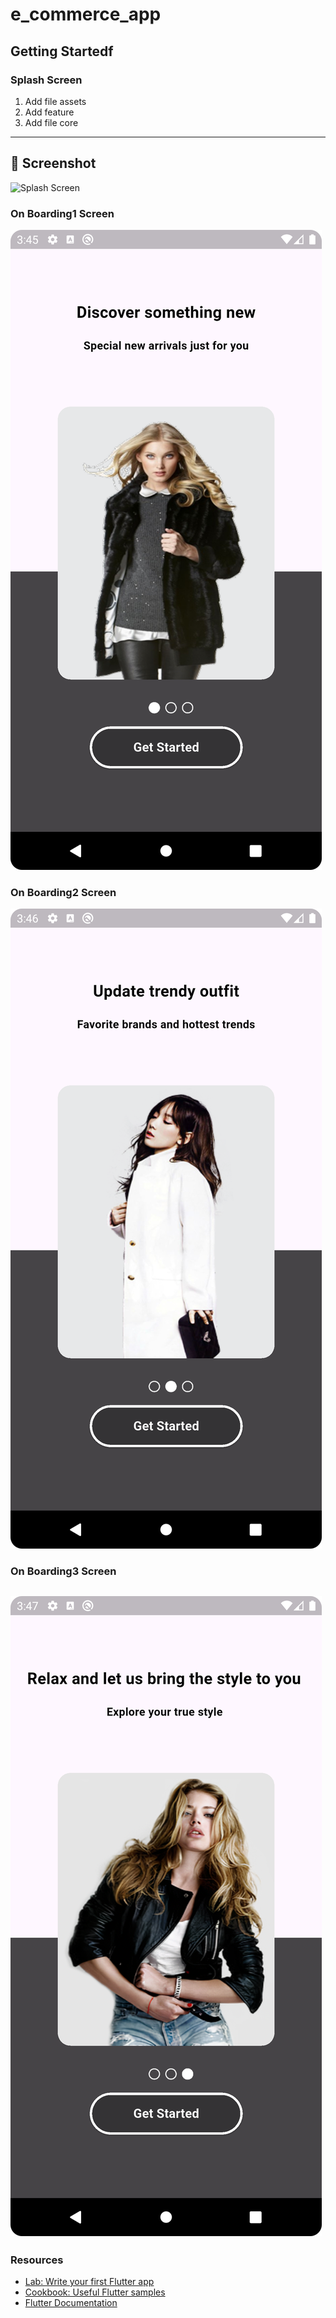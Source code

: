 # e_commerce_app
## Getting Startedf
### Splash Screen
1. Add file assets
2. Add feature
3. Add file core
---
## 📸 Screenshot
![Splash Screen](assets/screen_shot/Screenshot_20250526_065831.png)
### On Boarding1  Screen
![onBoarding1.png](assets%2Fscreen_shot%2FonBoarding1.png)
### On Boarding2  Screen
![onBoarding2.png](assets%2Fscreen_shot%2FonBoarding2.png)
### On Boarding3  Screen
![onBoarding3.png](assets%2Fscreen_shot%2FonBoarding3.png)
---
### Resources

- [Lab: Write your first Flutter app](https://docs.flutter.dev/get-started/codelab)
- [Cookbook: Useful Flutter samples](https://docs.flutter.dev/cookbook)
- [Flutter Documentation](https://docs.flutter.dev/)
